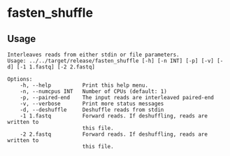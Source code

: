 # fasten_shuffle

## Usage


    Interleaves reads from either stdin or file parameters.
    Usage: ../../target/release/fasten_shuffle [-h] [-n INT] [-p] [-v] [-d] [-1 1.fastq] [-2 2.fastq]
    
    Options:
        -h, --help          Print this help menu.
        -n, --numcpus INT   Number of CPUs (default: 1)
        -p, --paired-end    The input reads are interleaved paired-end
        -v, --verbose       Print more status messages
        -d, --deshuffle     Deshuffle reads from stdin
        -1 1.fastq          Forward reads. If deshuffling, reads are written to
                            this file.
        -2 2.fastq          Forward reads. If deshuffling, reads are written to
                            this file.
    
